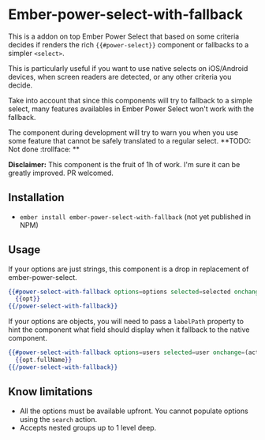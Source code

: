 # Ember-power-select-with-fallback

This is a addon on top Ember Power Select that based on some criteria decides if renders the rich `{{#power-select}}`
component or fallbacks to a simpler `<select>`.

This is particularly useful if you want to use native selects on iOS/Android devices, when
screen readers are detected, or any other criteria you decide.

Take into account that since this components will try to fallback to a simple select, many features
availables in Ember Power Select won't work with the fallback.

The component during development will try to warn you when you use some feature that cannot be safely
translated to a regular select. **TODO: Not done :trollface: **

**Disclaimer:** This component is the fruit of 1h of work. I'm sure it can be greatly improved. PR welcomed.

## Installation

* `ember install ember-power-select-with-fallback` (not yet published in NPM)

## Usage

If your options are just strings, this component is a drop in replacement of ember-power-select.

```hbs
{{#power-select-with-fallback options=options selected=selected onchange=(action (mut selected)) as |opt|}}
  {{opt}}
{{/power-select-with-fallback}}
```

If your options are objects, you will need to pass a `labelPath` property to hint the component what
field should display when it fallback to the native component.


```hbs
{{#power-select-with-fallback options=users selected=user onchange=(action (mut user)) labelPath="fullName" as |opt|}}
  {{opt.fullName}}
{{/power-select-with-fallback}}
```

## Know limitations

* All the options must be available upfront. You cannot populate options using the `search` action.
* Accepts nested groups up to 1 level deep.
